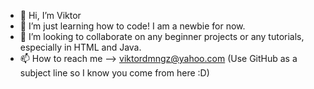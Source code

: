 - 👋 Hi, I’m Viktor
- 🌱 I’m just learning how to code! I am a newbie for now.
- 💞️ I’m looking to collaborate on any beginner projects or any tutorials, especially in HTML and Java.
- 📫 How to reach me --> viktordmngz@yahoo.com (Use GitHub as a subject line so I know you come from here :D)

<!---
viktordmngz/viktordmngz is a ✨ special ✨ repository because its `README.md` (this file) appears on your GitHub profile.
You can click the Preview link to take a look at your changes.
--->
